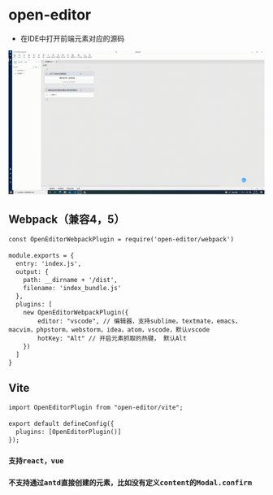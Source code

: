 # open-editor

* 在IDE中打开前端元素对应的源码

![](./20220225_151400.gif)

## Webpack（兼容4，5）

```
const OpenEditorWebpackPlugin = require('open-editor/webpack')

module.exports = {
  entry: 'index.js',
  output: {
    path: __dirname + '/dist',
    filename: 'index_bundle.js'
  },
  plugins: [
    new OpenEditorWebpackPlugin({
        editor: "vscode", // 编辑器，支持sublime，textmate，emacs，macvim，phpstorm，webstorm，idea，atom，vscode，默认vscode
        hotKey: "Alt" // 开启元素抓取的热键， 默认Alt
    })
  ]
}
```
## Vite
```
import OpenEditorPlugin from "open-editor/vite";

export default defineConfig({
  plugins: [OpenEditorPlugin()]
});

```

### `支持react，vue`

### `不支持通过antd直接创建的元素，比如没有定义content的Modal.confirm`
